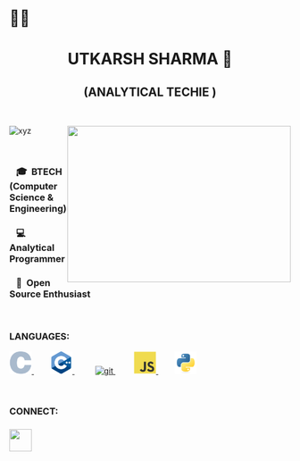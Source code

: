 <h1 align="left"> 👋🏻 </h1>
<h1 align="center"> UTKARSH SHARMA 🧐 </h1>
<h2 align="center"> (ANALYTICAL TECHIE )</h2><br>
<div><img align="right"src="https://as2.ftcdn.net/jpg/03/65/20/89/500_F_365208994_dx7h9ufVdXTVfsA3QYcazU6iSSYvh6IA.jpg" width="400" height="280"/><p align="left"> <img src="https://komarev.com/ghpvc/?username=xyz&label=Profile%20views&color=0e75b6&style=flat" alt="xyz" /> </p><br>
<h3 align="left">&ensp; 🎓&nbsp;	BTECH (Computer Science & Engineering) 
<h3 align="left">&ensp; 💻&nbsp;	Analytical Programmer</h3>
<h3 align="left">&ensp; 🚀&nbsp;	Open Source Enthusiast</h3><br>

	

<h3 align="left">LANGUAGES:</h3>
<p align="left"> <a href="https://www.cprogramming.com/" target="_blank"> <img src="https://raw.githubusercontent.com/devicons/devicon/master/icons/c/c-original.svg" alt="c" width="40" height="40"/> </a> &ensp;&emsp;&nbsp;  <a href="https://www.w3schools.com/cpp/" target="_blank"> <img src="https://raw.githubusercontent.com/devicons/devicon/master/icons/cplusplus/cplusplus-original.svg" alt="cplusplus" width="40" height="40"/> </a>&ensp; &emsp; &nbsp; <a href="https://git-scm.com/" target="_blank"> <img src="https://www.vectorlogo.zone/logos/git-scm/git-scm-icon.svg" alt="git" width="40" height="40"/> </a>&ensp; &emsp;&nbsp;  <a href="https://developer.mozilla.org/en-US/docs/Web/JavaScript" target="_blank"> <img src="https://raw.githubusercontent.com/devicons/devicon/master/icons/javascript/javascript-original.svg" alt="javascript" width="40" height="40"/> </a> &ensp;&emsp;&nbsp;  <a href="https://www.python.org" target="_blank"> <img src="https://raw.githubusercontent.com/devicons/devicon/master/icons/python/python-original.svg" alt="python" width="40" height="40"/> </a> </p><br>
<h3 align="left">CONNECT:</h3>
<h3 align="left"><a href="https://linkedin.com/in/utkarsharma22" target="blank"><img align="center" src="https://camo.githubusercontent.com/9354d286708efe5450394771240324309cd530a93524c988d92296fa01b4bd7e/68747470733a2f2f696d672e69636f6e73382e636f6d2f636f6c6f722f34382f3030303030302f6c696e6b6564696e2e706e67" alt="" height="40" width="40" /></a>
</h3>



